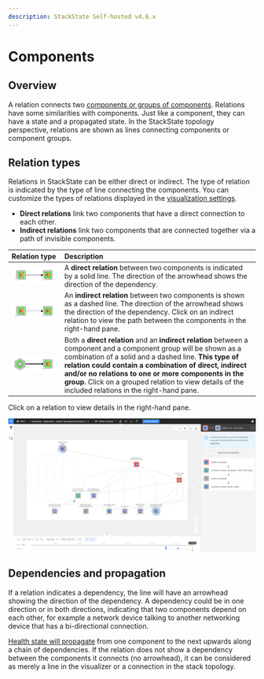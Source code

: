 ```yaml
---
description: StackState Self-hosted v4.6.x
---
```


# Components 

## Overview

A relation connects two [components or groups of components](/use/concepts/components.md). Relations have some similarities with components. Just like a component, they can have a state and a propagated state. In the StackState topology perspective, relations are shown as lines connecting components or component groups.

## Relation types

Relations in StackState can be either direct or indirect. The type of relation is indicated by the type of line connecting the components. You can customize the types of relations displayed in the [visualization settings](/use/stackstate-ui/views/visualization_settings.md).

* **Direct relations** link two components that have a direct connection to each other. 
* **Indirect relations** link two components that are connected together via a path of invisible components.

| Relation type | Description |
| :--- | :--- |
| ![](/.gitbook/assets/relation_comp_comp.svg) | A **direct relation** between two components is indicated by a solid line. The direction of the arrowhead shows the direction of the dependency. |
| ![](/.gitbook/assets/relation_indirect_comp_comp.svg) | An **indirect relation** between two components is shown as a dashed line.  The direction of the arrowhead shows the direction of the dependency. Click on an indirect relation to view the path between the components in the right-hand pane. |
| ![](/.gitbook/assets/relation_group_comp.svg) | Both a **direct relation** and an **indirect relation** between a component and a component group will be shown as a combination of a solid and a dashed line. **This type of relation could contain a combination of direct, indirect and/or no relations to one or more components in the group.** Click on a grouped relation to view details of the included relations in the right-hand pane. |

Click on a relation to view details in the right-hand pane. 

![Indirect relation path](/.gitbook/assets/v46_indirect_relation_path.png)

## Dependencies and propagation

If a relation indicates a dependency, the line will have an arrowhead showing the direction of the dependency. A dependency could be in one direction or in both directions, indicating that two components depend on each other, for example a network device talking to another networking device that has a bi-directional connection.

[Health state will propagate](../health-state/about-health-state.md#propagated-health-state) from one component to the next upwards along a chain of dependencies. If the relation does not show a dependency between the components it connects \(no arrowhead\), it can be considered as merely a line in the visualizer or a connection in the stack topology.
